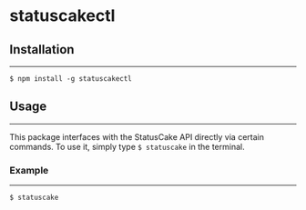 # statuscakectl

## Installation
---
``` $ npm install -g statuscakectl ```

## Usage
---
This package interfaces with the StatusCake API directly via certain commands. To use it, simply type ```$ statuscake``` in the terminal.

### Example
---
``` $ statuscake ```
